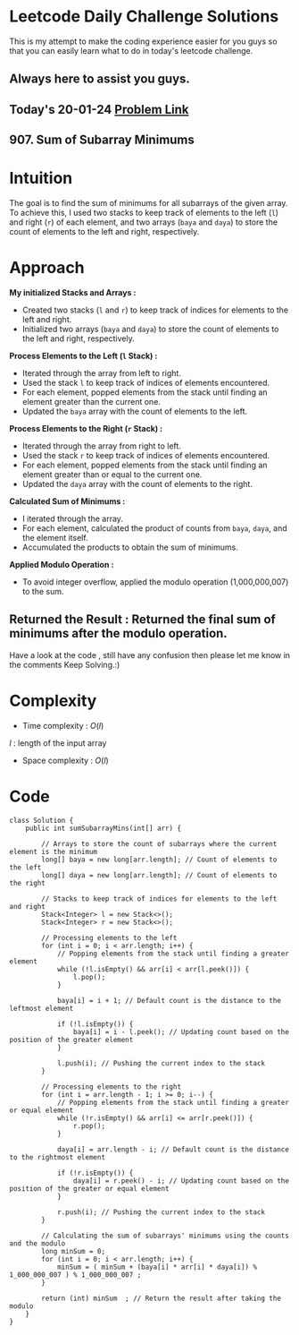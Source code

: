 # Leetcode Daily Challenge Solutions

This is my attempt to make the coding experience easier for you guys so that you can easily learn what to do in today's leetcode challenge.


## Always here to assist you guys.

## Today's 20-01-24 [Problem Link](https://leetcode.com/problems/sum-of-subarray-minimums/description/?envType=daily-question&envId=2024-01-20)
## 907. Sum of Subarray Minimums


# Intuition
<!-- Describe your first thoughts on how to solve this problem. -->
The goal is to find the sum of minimums for all subarrays of the given array. To achieve this, I used two stacks to keep track of elements to the left (`l`) and right (`r`) of each element, and two arrays (`baya` and `daya`) to store the count of elements to the left and right, respectively.

# Approach
<!-- Describe your approach to solving the problem. -->
**My initialized Stacks and Arrays :**
- Created two stacks (`l` and `r`) to keep track of indices for elements to the left and right.
- Initialized two arrays (`baya` and `daya`) to store the count of elements to the left and right, respectively.


**Process Elements to the Left (`l` Stack) :**
- Iterated through the array from left to right.
- Used the stack `l` to keep track of indices of elements encountered.
- For each element, popped elements from the stack until finding an element greater than the current one.
- Updated the `baya` array with the count of elements to the left.

**Process Elements to the Right (`r` Stack) :**
- Iterated through the array from right to left.
- Used the stack `r` to keep track of indices of elements encountered.
- For each element, popped elements from the stack until finding an element greater than or equal to the current one.
- Updated the `daya` array with the count of elements to the right.

**Calculated Sum of Minimums :**
- I iterated through the array.
- For each element, calculated the product of counts from `baya`, `daya`, and the element itself.
- Accumulated the products to obtain the sum of minimums.

**Applied Modulo Operation :**
- To avoid integer overflow, applied the modulo operation (1,000,000,007) to the sum.

**Returned the Result :**
Returned the final sum of minimums after the modulo operation.
---
Have a look at the code , still have any confusion then please let me know in the comments
Keep Solving.:)

# Complexity
- Time complexity : $O(l)$
<!-- Add your time complexity here, e.g. $$O(n)$$ -->
$l$ : length of the input array
- Space complexity : $O(l)$
<!-- Add your space complexity here, e.g. $$O(n)$$ -->

# Code
```
class Solution {
    public int sumSubarrayMins(int[] arr) {
        
        // Arrays to store the count of subarrays where the current element is the minimum
        long[] baya = new long[arr.length]; // Count of elements to the left
        long[] daya = new long[arr.length]; // Count of elements to the right

        // Stacks to keep track of indices for elements to the left and right
        Stack<Integer> l = new Stack<>();
        Stack<Integer> r = new Stack<>();

        // Processing elements to the left
        for (int i = 0; i < arr.length; i++) {
            // Popping elements from the stack until finding a greater element
            while (!l.isEmpty() && arr[i] < arr[l.peek()]) {
                l.pop();
            }
            
            baya[i] = i + 1; // Default count is the distance to the leftmost element

            if (!l.isEmpty()) {
                baya[i] = i - l.peek(); // Updating count based on the position of the greater element
            }
            
            l.push(i); // Pushing the current index to the stack
        }

        // Processing elements to the right
        for (int i = arr.length - 1; i >= 0; i--) {
            // Popping elements from the stack until finding a greater or equal element
            while (!r.isEmpty() && arr[i] <= arr[r.peek()]) {
                r.pop();
            }
            
            daya[i] = arr.length - i; // Default count is the distance to the rightmost element

            if (!r.isEmpty()) {
                daya[i] = r.peek() - i; // Updating count based on the position of the greater or equal element
            }
            
            r.push(i); // Pushing the current index to the stack
        }

        // Calculating the sum of subarrays' minimums using the counts and the modulo
        long minSum = 0;
        for (int i = 0; i < arr.length; i++) {
            minSum = ( minSum + (baya[i] * arr[i] * daya[i]) % 1_000_000_007 ) % 1_000_000_007 ;
        }
        
        return (int) minSum  ; // Return the result after taking the modulo
    }
}

```
